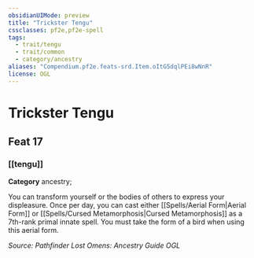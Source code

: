 ```yaml
---
obsidianUIMode: preview
title: "Trickster Tengu"
cssclasses: pf2e,pf2e-spell
tags:
  - trait/tengu
  - trait/common
  - category/ancestry
aliases: "Compendium.pf2e.feats-srd.Item.oItG5dqlPEi8wNnR"
license: OGL
---
```

# Trickster Tengu
## Feat 17
### [[tengu]]

**Category** ancestry; 




You can transform yourself or the bodies of others to express your displeasure. Once per day, you can cast either [[Spells/Aerial Form|Aerial Form]] or [[Spells/Cursed Metamorphosis|Cursed Metamorphosis]] as a 7th-rank primal innate spell. You must take the form of a bird when using this aerial form.

*Source: Pathfinder Lost Omens: Ancestry Guide*
*OGL*